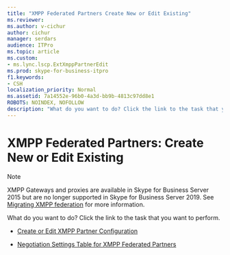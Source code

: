 ```yaml
---
title: "XMPP Federated Partners Create New or Edit Existing"
ms.reviewer: 
ms.author: v-cichur
author: cichur
manager: serdars
audience: ITPro
ms.topic: article
ms.custom:
- ms.lync.lscp.ExtXmppPartnerEdit
ms.prod: skype-for-business-itpro
f1.keywords:
- CSH
localization_priority: Normal
ms.assetid: 7a14552e-96b0-4a3d-bb9b-4813c97dd8e1
ROBOTS: NOINDEX, NOFOLLOW
description: "What do you want to do? Click the link to the task that you want to perform."
---
```


# XMPP Federated Partners: Create New or Edit Existing

> [!NOTE]
> XMPP Gateways and proxies are available in Skype for Business Server 2015 but are no longer supported in Skype for Business Server 2019. See [Migrating XMPP federation](../../../../SfBServer2019/migration/migrating-xmpp-federation.md) for more information.

What do you want to do? Click the link to the task that you want to perform.

- [Create or Edit XMPP Partner Configuration](https://technet.microsoft.com/library/362dbe5e-8ee9-4aba-8c26-5907312b4a60.aspx)

- [Negotiation Settings Table for XMPP Federated Partners](https://technet.microsoft.com/library/ef773942-ef92-4f71-85a1-738dfebdfa00.aspx)

